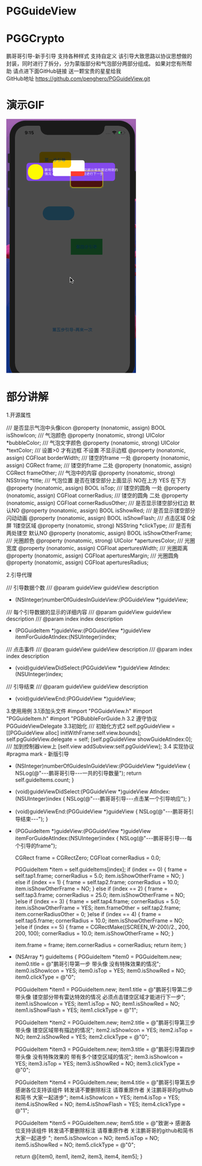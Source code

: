 # PGGuideView
# PGGCrypto
  鹏哥哥引导-新手引导 支持各种样式 支持自定义
  该引导大致思路以协议思想做的封装，同时进行了拆分，分为蒙版部分和气泡部分两部分组成。
  如果对您有所帮助 请点进下面GitHub链接 送一颗宝贵的星星给我<br>
  GitHub地址  https://github.com/penghero/PGGuideView.git
# 演示GIF
![image](https://github.com/penghero/PGGuideView/blob/master/guide.gif)
# 部分讲解
1.开源属性

/// 是否显示气泡中头像icon
@property (nonatomic, assign) BOOL isShowIcon;
/// 气泡颜色
@property (nonatomic, strong) UIColor *bubbleColor;
/// 气泡文字颜色
@property (nonatomic, strong) UIColor *textColor;
/// 设置>0 才有边框 不设置 不显示边框
@property (nonatomic, assign) CGFloat borderWidth;
/// 镂空的frame 一处
@property (nonatomic, assign) CGRect frame;
/// 镂空的frame 二处
@property (nonatomic, assign) CGRect frameOther;
/// 气泡中的内容
@property (nonatomic, strong) NSString *title;
/// 气泡位置 是否在镂空部分上面显示 NO在上方 YES 在下方
@property (nonatomic, assign) BOOL isTop;
/// 镂空的圆角 一处
@property (nonatomic, assign) CGFloat cornerRadius;
/// 镂空的圆角 二处
@property (nonatomic, assign) CGFloat cornerRadiusOther;
/// 是否显示镂空部分红边 默认NO
@property (nonatomic, assign) BOOL isShowRed;
/// 是否显示镂空部分闪动动画
@property (nonatomic, assign) BOOL isShowFlash;
/// 点击区域  0全屏 1镂空区域
@property (nonatomic, strong) NSString *clickType;
/// 是否有两处镂空 默认NO
@property (nonatomic, assign) BOOL isShowOtherFrame;
/// 光圈颜色
@property (nonatomic, strong) UIColor *aperturesColor;
/// 光圈宽度
@property (nonatomic, assign) CGFloat aperturesWidth;
/// 光圈距离
@property (nonatomic, assign) CGFloat aperturesMargin;
/// 光圈圆角
@property (nonatomic, assign) CGFloat aperturesRadius;

2.引导代理

/// 引导数据个数
/// @param guideView guideView description
- (NSInteger)numberOfGuidesInGuideView:(PGGuideView *)guideView;

/// 每个引导数据的显示的详细内容
/// @param guideView guideView description
/// @param index index description
- (PGGuideItem *)guideView:(PGGuideView *)guideView itemForGuideAtIndex:(NSUInteger)index;

/// 点击事件
/// @param guideView guideView description
/// @param index index description
- (void)guideViewDidSelect:(PGGuideView *)guideView AtIndex:(NSUInteger)index;

/// 引导结束
/// @param guideView  guideView description
- (void)guideViewEnd:(PGGuideView *)guideView;

3.使用用例
3.1添加头文件
#import "PGGuideView.h"
#import "PGGuideItem.h"
#import "PGBubbleForGuide.h
3.2 遵守协议 PGGuideViewDelegate
3.3初始化
    /// 初始化方式2
    self.pgGuideView = [[PGGuideView alloc] initWithFrame:self.view.bounds];
    self.pgGuideView.delegate = self;
    [self.pgGuideView showGuideAtIndex:0];
    /// 加到控制器view上
    [self.view addSubview:self.pgGuideView];
3.4 实现协议
#pragma mark - 新版引导
- (NSInteger)numberOfGuidesInGuideView:(PGGuideView *)guideView {
    NSLog(@"---鹏哥哥引导---一共的引导数量");
    return self.guideItems.count;
}

- (void)guideViewDidSelect:(PGGuideView *)guideView AtIndex:(NSUInteger)index {
    NSLog(@"---鹏哥哥引导---点击某一个引导响应");
}

- (void)guideViewEnd:(PGGuideView *)guideView {
    NSLog(@"---鹏哥哥引导结束---");
}

- (PGGuideItem *)guideView:(PGGuideView *)guideView itemForGuideAtIndex:(NSUInteger)index {
    NSLog(@"---鹏哥哥引导---每个引导的frame");

    CGRect frame = CGRectZero;
    CGFloat cornerRadius = 0.0;
    
    PGGuideItem *item = self.guideItems[index];
    if (index == 0) {
        frame = self.tap1.frame;
        cornerRadius = 5.0;
        item.isShowOtherFrame = NO;
    } else if (index == 1) {
        frame = self.tap2.frame;
        cornerRadius = 10.0;
        item.isShowOtherFrame = NO;
    } else if (index == 2) {
        frame = self.tap3.frame;
        cornerRadius = 25.0;
        item.isShowOtherFrame = NO;
    }else if (index == 3) {
        frame = self.tap4.frame;
        cornerRadius = 5.0;
        item.isShowOtherFrame = YES;
        item.frameOther = self.tap2.frame;
        item.cornerRadiusOther = 0;
    }else if (index == 4) {
        frame = self.tap5.frame;
        cornerRadius = 10.0;
        item.isShowOtherFrame = NO;
    }else if (index == 5) {
        frame = CGRectMake((SCREEN_W-200)/2., 200, 200, 100);
        cornerRadius = 10.0;
        item.isShowOtherFrame = NO;
    }
    
    item.frame = frame;
    item.cornerRadius = cornerRadius;
    return item;
}

- (NSArray *) guideItems {
    PGGuideItem *item0 = PGGuideItem.new;
    item0.title = @"鹏哥引导第一步 带头像 没有特殊效果的情况";
    item0.isShowIcon = YES;
    item0.isTop = YES;
    item0.isShowRed = NO;
    item0.clickType = @"0";

    PGGuideItem *item1 = PGGuideItem.new;
    item1.title = @"鹏哥引导第二步 带头像 镂空部分带有雷达特效的情况 必须点击镂空区域才能进行下一步";
    item1.isShowIcon = YES;
    item1.isTop = NO;
    item1.isShowRed = NO;
    item1.isShowFlash = YES;
    item1.clickType = @"1";
    
    PGGuideItem *item2 = PGGuideItem.new;
    item2.title = @"鹏哥引导第三步 带头像 镂空区域带有描边的情况";
    item2.isShowIcon = YES;
    item2.isTop = NO;
    item2.isShowRed = YES;
    item2.clickType = @"0";

    PGGuideItem *item3 = PGGuideItem.new;
    item3.title = @"鹏哥引导第四步 带头像 没有特殊效果的 带有多个镂空区域的情况";
    item3.isShowIcon = YES;
    item3.isTop = YES;
    item3.isShowRed = NO;
    item3.clickType = @"0";

    PGGuideItem *item4 = PGGuideItem.new;
    item4.title = @"鹏哥引导第五步 感谢各位支持该组件 转发请不要删除标注 请尊重原作者 关注鹏哥哥的github和简书 大家一起进步";
    item4.isShowIcon = YES;
    item4.isTop = YES;
    item4.isShowRed = NO;
    item4.isShowFlash = YES;
    item4.clickType = @"1";

    PGGuideItem *item5 = PGGuideItem.new;
    item5.title = @"致谢-> 感谢各位支持该组件 转发请不要删除标注 请尊重原作者 关注鹏哥哥的github和简书 大家一起进步 ";
    item5.isShowIcon = NO;
    item5.isTop = NO;
    item5.isShowRed = NO;
    item5.clickType = @"0";
    
    return @[item0, item1, item2, item3, item4, item5];
}



